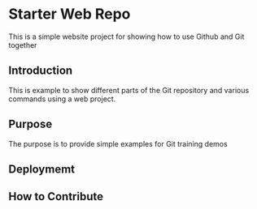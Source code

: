 # Starter Web Repo

This is a simple website project for showing
how to use Github and Git together

## Introduction

This is example to show different parts of the Git repository
and various commands using a web project.

## Purpose

The purpose is to provide simple examples for Git training demos
## Deploymemt

## How to Contribute
